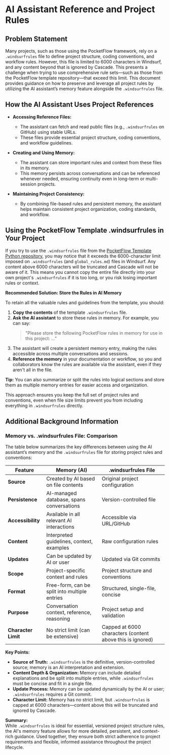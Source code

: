 # AI Assistant Reference and Project Rules

## Problem Statement

Many projects, such as those using the PocketFlow framework, rely on a `.windsurfrules` file to define project structure, coding conventions, and workflow rules. However, this file is limited to 6000 characters in Windsurf, and any content beyond that is ignored by Cascade. This presents a challenge when trying to use comprehensive rule sets—such as those from the PocketFlow template repository—that exceed this limit. This document provides guidance on how to preserve and leverage all project rules by utilizing the AI assistant’s memory feature alongside the `.windsurfrules` file.

## How the AI Assistant Uses Project References

- **Accessing Reference Files:**
  - The assistant can fetch and read public files (e.g., `.windsurfrules` on GitHub) using stable URLs.
  - These files provide essential project structure, coding conventions, and workflow guidelines.

- **Creating and Using Memory:**
  - The assistant can store important rules and context from these files in its memory.
  - This memory persists across conversations and can be referenced whenever needed, ensuring continuity even in long-term or multi-session projects.

- **Maintaining Project Consistency:**
  - By combining file-based rules and persistent memory, the assistant helps maintain consistent project organization, coding standards, and workflow.

## Using the PocketFlow Template .windsurfrules in Your Project

If you try to use the `.windsurfrules` file from the [PocketFlow Template Python repository](https://github.com/The-Pocket/PocketFlow-Template-Python/blob/main/.windsurfrules), you may notice that it exceeds the 6000-character limit imposed on `.windsurfrules` (and `global_rules.md`) files in Windsurf. Any content above 6000 characters will be truncated and Cascade will not be aware of it. This means you cannot copy the entire file directly into your own project's `.windsurfrules` if it is too long, or you risk losing important rules or context.

**Recommended Solution: Store the Rules in AI Memory**

To retain all the valuable rules and guidelines from the template, you should:

1. **Copy the contents** of the template `.windsurfrules` file.
2. **Ask the AI assistant** to store these rules in memory. For example, you can say:
   > "Please store the following PocketFlow rules in memory for use in this project: ..."
3. The assistant will create a persistent memory entry, making the rules accessible across multiple conversations and sessions.
4. **Reference the memory** in your documentation or workflow, so you and collaborators know the rules are available via the assistant, even if they aren't all in the file.

**Tip:** You can also summarize or split the rules into logical sections and store them as multiple memory entries for easier access and organization.

This approach ensures you keep the full set of project rules and conventions, even when file size limits prevent you from including everything in `.windsurfrules` directly.


## Additional Background Information

### Memory vs. .windsurfrules File: Comparison

The table below summarizes the key differences between using the AI assistant’s memory and the `.windsurfrules` file for storing project rules and conventions:

| Feature           | Memory (AI)                                 | .windsurfrules File                                          |
|-------------------|---------------------------------------------|--------------------------------------------------------------|
| **Source**        | Created by AI based on file contents        | Original project configuration                               |
| **Persistence**   | AI-managed database, spans conversations    | Version-controlled file                                      |
| **Accessibility** | Available in all relevant AI interactions   | Accessible via URL/GitHub                                    |
| **Content**       | Interpreted guidelines, context, examples   | Raw configuration rules                                      |
| **Updates**       | Can be updated by AI or user                | Updated via Git commits                                      |
| **Scope**         | Project-specific context and rules          | Project structure and conventions                            |
| **Format**        | Free-form, can be split into multiple entries| Structured, single-file, concise                             |
| **Purpose**       | Conversation context, reference, reasoning  | Project setup and validation                                 |
| **Character Limit** | No strict limit (can be extensive)        | Capped at 6000 characters (content above this is ignored)    |

**Key Points:**
- **Source of Truth:** `.windsurfrules` is the definitive, version-controlled source; memory is an AI interpretation and extension.
- **Content Depth & Organization:** Memory can include detailed explanations and be split into multiple entries, while `.windsurfrules` must be concise and fit in a single file.
- **Update Process:** Memory can be updated dynamically by the AI or user; `.windsurfrules` requires a Git commit.
- **Character Limit:** Memory has no strict limit, but `.windsurfrules` is capped at 6000 characters—content above this will be truncated and ignored by Cascade.

**Summary:**  
While `.windsurfrules` is ideal for essential, versioned project structure rules, the AI's memory feature allows for more detailed, persistent, and context-rich guidance. Used together, they ensure both strict adherence to project requirements and flexible, informed assistance throughout the project lifecycle.